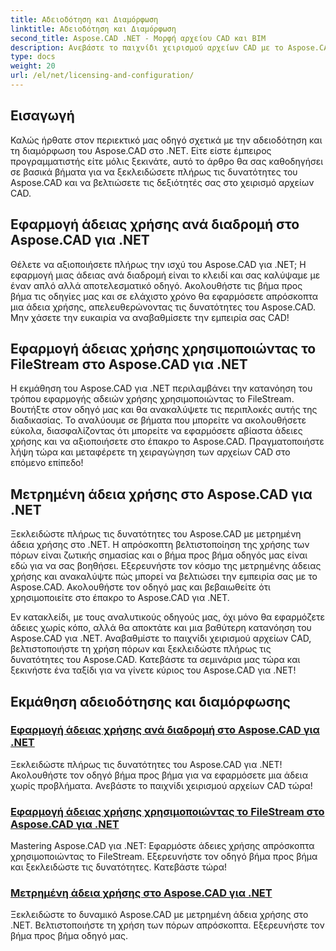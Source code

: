 ```yaml
---
title: Αδειοδότηση και Διαμόρφωση
linktitle: Αδειοδότηση και Διαμόρφωση
second_title: Aspose.CAD .NET - Μορφή αρχείου CAD και BIM
description: Ανεβάστε το παιχνίδι χειρισμού αρχείων CAD με το Aspose.CAD για .NET! Εφαρμόστε άδειες χωρίς προβλήματα χρησιμοποιώντας το FileStream ή με διαδρομή με τα βήμα προς βήμα σεμινάρια μας.
type: docs
weight: 20
url: /el/net/licensing-and-configuration/
---
```


## Εισαγωγή

Καλώς ήρθατε στον περιεκτικό μας οδηγό σχετικά με την αδειοδότηση και τη διαμόρφωση του Aspose.CAD στο .NET. Είτε είστε έμπειρος προγραμματιστής είτε μόλις ξεκινάτε, αυτό το άρθρο θα σας καθοδηγήσει σε βασικά βήματα για να ξεκλειδώσετε πλήρως τις δυνατότητες του Aspose.CAD και να βελτιώσετε τις δεξιότητές σας στο χειρισμό αρχείων CAD.

## Εφαρμογή άδειας χρήσης ανά διαδρομή στο Aspose.CAD για .NET

Θέλετε να αξιοποιήσετε πλήρως την ισχύ του Aspose.CAD για .NET; Η εφαρμογή μιας άδειας ανά διαδρομή είναι το κλειδί και σας καλύψαμε με έναν απλό αλλά αποτελεσματικό οδηγό. Ακολουθήστε τις βήμα προς βήμα τις οδηγίες μας και σε ελάχιστο χρόνο θα εφαρμόσετε απρόσκοπτα μια άδεια χρήσης, απελευθερώνοντας τις δυνατότητες του Aspose.CAD. Μην χάσετε την ευκαιρία να αναβαθμίσετε την εμπειρία σας CAD!

## Εφαρμογή άδειας χρήσης χρησιμοποιώντας το FileStream στο Aspose.CAD για .NET

Η εκμάθηση του Aspose.CAD για .NET περιλαμβάνει την κατανόηση του τρόπου εφαρμογής αδειών χρήσης χρησιμοποιώντας το FileStream. Βουτήξτε στον οδηγό μας και θα ανακαλύψετε τις περιπλοκές αυτής της διαδικασίας. Το αναλύουμε σε βήματα που μπορείτε να ακολουθήσετε εύκολα, διασφαλίζοντας ότι μπορείτε να εφαρμόσετε αβίαστα άδειες χρήσης και να αξιοποιήσετε στο έπακρο το Aspose.CAD. Πραγματοποιήστε λήψη τώρα και μεταφέρετε τη χειραγώγηση των αρχείων CAD στο επόμενο επίπεδο!

## Μετρημένη άδεια χρήσης στο Aspose.CAD για .NET

Ξεκλειδώστε πλήρως τις δυνατότητες του Aspose.CAD με μετρημένη άδεια χρήσης στο .NET. Η απρόσκοπτη βελτιστοποίηση της χρήσης των πόρων είναι ζωτικής σημασίας και ο βήμα προς βήμα οδηγός μας είναι εδώ για να σας βοηθήσει. Εξερευνήστε τον κόσμο της μετρημένης άδειας χρήσης και ανακαλύψτε πώς μπορεί να βελτιώσει την εμπειρία σας με το Aspose.CAD. Ακολουθήστε τον οδηγό μας και βεβαιωθείτε ότι χρησιμοποιείτε στο έπακρο το Aspose.CAD για .NET.

Εν κατακλείδι, με τους αναλυτικούς οδηγούς μας, όχι μόνο θα εφαρμόζετε άδειες χωρίς κόπο, αλλά θα αποκτάτε και μια βαθύτερη κατανόηση του Aspose.CAD για .NET. Αναβαθμίστε το παιχνίδι χειρισμού αρχείων CAD, βελτιστοποιήστε τη χρήση πόρων και ξεκλειδώστε πλήρως τις δυνατότητες του Aspose.CAD. Κατεβάστε τα σεμινάρια μας τώρα και ξεκινήστε ένα ταξίδι για να γίνετε κύριος του Aspose.CAD για .NET!
## Εκμάθηση αδειοδότησης και διαμόρφωσης
### [Εφαρμογή άδειας χρήσης ανά διαδρομή στο Aspose.CAD για .NET](./apply-license-by-path/)
 Ξεκλειδώστε πλήρως τις δυνατότητες του Aspose.CAD για .NET! Ακολουθήστε τον οδηγό βήμα προς βήμα για να εφαρμόσετε μια άδεια χωρίς προβλήματα. Ανεβάστε το παιχνίδι χειρισμού αρχείων CAD τώρα!
### [Εφαρμογή άδειας χρήσης χρησιμοποιώντας το FileStream στο Aspose.CAD για .NET](./apply-license-using-filestream/)
Mastering Aspose.CAD για .NET: Εφαρμόστε άδειες χρήσης απρόσκοπτα χρησιμοποιώντας το FileStream. Εξερευνήστε τον οδηγό βήμα προς βήμα και ξεκλειδώστε τις δυνατότητες. Κατεβάστε τώρα!
### [Μετρημένη άδεια χρήσης στο Aspose.CAD για .NET](./metered-licensing/)
Ξεκλειδώστε το δυναμικό Aspose.CAD με μετρημένη άδεια χρήσης στο .NET. Βελτιστοποιήστε τη χρήση των πόρων απρόσκοπτα. Εξερευνήστε τον βήμα προς βήμα οδηγό μας.